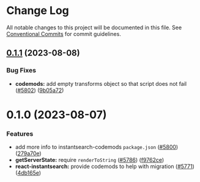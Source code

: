 # Change Log

All notable changes to this project will be documented in this file.
See [Conventional Commits](https://conventionalcommits.org) for commit guidelines.

## [0.1.1](https://github.com/algolia/instantsearch/compare/instantsearch-codemods@0.1.0...instantsearch-codemods@0.1.1) (2023-08-08)


### Bug Fixes

* **codemods:** add empty transforms object so that script does not fail ([#5802](https://github.com/algolia/instantsearch/issues/5802)) ([9b05a72](https://github.com/algolia/instantsearch/commit/9b05a726c263aadf35b5a6bd5eb0cf4212496052))





# 0.1.0 (2023-08-07)


### Features

* add more info to instantsearch-codemods `package.json` ([#5800](https://github.com/algolia/instantsearch/issues/5800)) ([279a70e](https://github.com/algolia/instantsearch/commit/279a70e1358c681b862836e2549b332230d67805))
* **getServerState:** require `renderToString` ([#5786](https://github.com/algolia/instantsearch/issues/5786)) ([f9762ce](https://github.com/algolia/instantsearch/commit/f9762ce3e78e246e2633fd29bde9ec57980d7a02))
* **react-instantsearch:** provide codemods to help with migration ([#5771](https://github.com/algolia/instantsearch/issues/5771)) ([4db165e](https://github.com/algolia/instantsearch/commit/4db165e77b73714dc206e6e88cec848136f1e32f))
